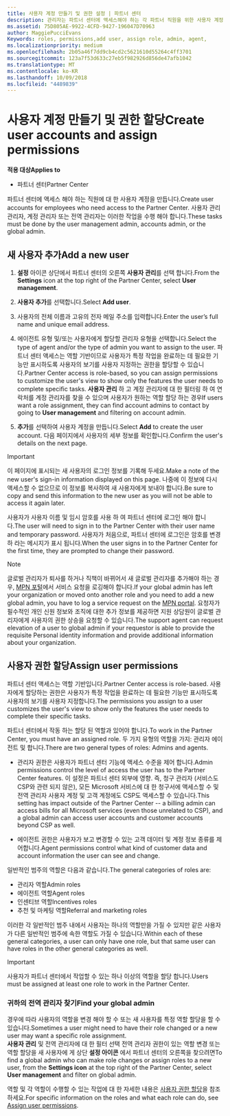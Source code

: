 ```yaml
---
title: 사용자 계정 만들기 및 권한 설정 | 파트너 센터
description: 관리자는 파트너 센터에 액세스해야 하는 각 파트너 직원을 위한 사용자 계정을 만듭니다.
ms.assetid: 75D805AE-9922-4CFD-9427-196047D70963
author: MaggiePucciEvans
Keywords: roles, permissions,add user, assign role, admin, agent,
ms.localizationpriority: medium
ms.openlocfilehash: 2b05a46f7dd9cb4cd2c5621610d55264c4ff3701
ms.sourcegitcommit: 123a7f53d633c27eb5f982926d856de47afb1042
ms.translationtype: MT
ms.contentlocale: ko-KR
ms.lasthandoff: 10/09/2018
ms.locfileid: "4489839"
---
```

# <a name="create-user-accounts-and-assign-permissions"></a><span data-ttu-id="876a1-103">사용자 계정 만들기 및 권한 할당</span><span class="sxs-lookup"><span data-stu-id="876a1-103">Create user accounts and assign permissions</span></span>

**<span data-ttu-id="876a1-104">적용 대상</span><span class="sxs-lookup"><span data-stu-id="876a1-104">Applies to</span></span>**

-  <span data-ttu-id="876a1-105">파트너 센터</span><span class="sxs-lookup"><span data-stu-id="876a1-105">Partner Center</span></span>

<span data-ttu-id="876a1-106">파트너 센터에 액세스 해야 하는 직원에 대 한 사용자 계정을 만듭니다.</span><span class="sxs-lookup"><span data-stu-id="876a1-106">Create user accounts for employees who need access to the Partner Center.</span></span> <span data-ttu-id="876a1-107">사용자 관리 관리자, 계정 관리자 또는 전역 관리자는 이러한 작업을 수행 해야 합니다.</span><span class="sxs-lookup"><span data-stu-id="876a1-107">These tasks must be done by the user management admin, accounts admin, or the global admin.</span></span> 


## <a name="add-a-new-user"></a><span data-ttu-id="876a1-108">새 사용자 추가</span><span class="sxs-lookup"><span data-stu-id="876a1-108">Add a new user</span></span>

1. <span data-ttu-id="876a1-109">**설정** 아이콘 상단에서 파트너 센터의 오른쪽 **사용자 관리**를 선택 합니다.</span><span class="sxs-lookup"><span data-stu-id="876a1-109">From the **Settings** icon at the top right of the Partner Center, select **User management**.</span></span>

2.  <span data-ttu-id="876a1-110">**사용자 추가**를 선택합니다.</span><span class="sxs-lookup"><span data-stu-id="876a1-110">Select **Add user**.</span></span>

3.  <span data-ttu-id="876a1-111">사용자의 전체 이름과 고유의 전자 메일 주소를 입력합니다.</span><span class="sxs-lookup"><span data-stu-id="876a1-111">Enter the user’s full name and unique email address.</span></span>

4.  <span data-ttu-id="876a1-112">에이전트 유형 및/또는 사용자에게 할당할 관리자 유형을 선택합니다.</span><span class="sxs-lookup"><span data-stu-id="876a1-112">Select the type of agent and/or the type of admin you want to assign to the user.</span></span> <span data-ttu-id="876a1-113">파트너 센터 액세스는 역할 기반이므로 사용자가 특정 작업을 완료하는 데 필요한 기능만 표시하도록 사용자의 보기를 사용자 지정하는 권한을 할당할 수 있습니다.</span><span class="sxs-lookup"><span data-stu-id="876a1-113">Partner Center access is role-based, so you can assign permissions to customize the user's view to show only the features the user needs to complete specific tasks.</span></span>  <span data-ttu-id="876a1-114">**사용자 관리** 하 고 계정 관리자에 대 한 필터링 하 여 연락처를 계정 관리자를 찾을 수 있으며 사용자가 원하는 역할 할당 하는 경우</span><span class="sxs-lookup"><span data-stu-id="876a1-114">If users want a role assignment, they can find account admins to contact by going to **User management** and filtering on account admin.</span></span>

5.  <span data-ttu-id="876a1-115">**추가**를 선택하여 사용자 계정을 만듭니다.</span><span class="sxs-lookup"><span data-stu-id="876a1-115">Select **Add** to create the user account.</span></span> <span data-ttu-id="876a1-116">다음 페이지에서 사용자의 세부 정보를 확인합니다.</span><span class="sxs-lookup"><span data-stu-id="876a1-116">Confirm the user's details on the next page.</span></span>

> [!IMPORTANT]  
> <span data-ttu-id="876a1-117">이 페이지에 표시되는 새 사용자의 로그인 정보를 기록해 두세요.</span><span class="sxs-lookup"><span data-stu-id="876a1-117">Make a note of the new user's sign-in information displayed on this page.</span></span> <span data-ttu-id="876a1-118">나중에 이 정보에 다시 액세스할 수 없으므로 이 정보를 복사하여 새 사용자에게 보내야 합니다.</span><span class="sxs-lookup"><span data-stu-id="876a1-118">Be sure to copy and send this information to the new user as you will not be able to access it again later.</span></span> 

<span data-ttu-id="876a1-119">사용자가 사용자 이름 및 임시 암호를 사용 하 여 파트너 센터에 로그인 해야 합니다.</span><span class="sxs-lookup"><span data-stu-id="876a1-119">The user will need to sign in to the Partner Center with their user name and temporary password.</span></span> <span data-ttu-id="876a1-120">사용자가 처음으로, 파트너 센터에 로그인은 암호를 변경 하 라는 메시지가 표시 됩니다.</span><span class="sxs-lookup"><span data-stu-id="876a1-120">When the user signs in to the Partner Center for the first time, they are prompted to change their password.</span></span> 

> [!NOTE]  
>  <span data-ttu-id="876a1-121">글로벌 관리자가 퇴사를 하거나 직책이 바뀌어서 새 글로벌 관리자를 추가해야 하는 경우, [MPN 포털](https://partner.microsoft.com/support)에서 서비스 요청을 로깅해야 합니다.</span><span class="sxs-lookup"><span data-stu-id="876a1-121">If your global admin has left your organization or moved onto another role and you need to add a new global admin, you have to log a service request on the [MPN portal](https://partner.microsoft.com/support).</span></span> <span data-ttu-id="876a1-122">요청자가 필수적인 개인 신원 정보와 조직에 대한 추가 정보를 제공하면 지원 상담원이 글로벌 관리자에게 사용자의 권한 상승을 요청할 수 있습니다.</span><span class="sxs-lookup"><span data-stu-id="876a1-122">The support agent can request elevation of a user to global admin if your requestor is able to provide the requisite Personal identity information and provide additional information about your organization.</span></span>

## <a name="assign-user-permissions"></a><span data-ttu-id="876a1-123">사용자 권한 할당</span><span class="sxs-lookup"><span data-stu-id="876a1-123">Assign user permissions</span></span>

<span data-ttu-id="876a1-124">파트너 센터 액세스는 역할 기반입니다.</span><span class="sxs-lookup"><span data-stu-id="876a1-124">Partner Center access is role-based.</span></span> <span data-ttu-id="876a1-125">사용자에게 할당하는 권한은 사용자가 특정 작업을 완료하는 데 필요한 기능만 표시하도록 사용자의 보기를 사용자 지정합니다.</span><span class="sxs-lookup"><span data-stu-id="876a1-125">The permissions you assign to a user customizes the user's view to show only the features the user needs to complete their specific tasks.</span></span> 

<span data-ttu-id="876a1-126">파트너 센터에서 작동 하는 할당 된 역할과 있어야 합니다.</span><span class="sxs-lookup"><span data-stu-id="876a1-126">To work in the Partner Center, you must have an assigned role.</span></span>  <span data-ttu-id="876a1-127">두 가지 유형의 역할을 가지: 관리자 에이전트 및 합니다.</span><span class="sxs-lookup"><span data-stu-id="876a1-127">There are two general types of roles: Admins and agents.</span></span>

- <span data-ttu-id="876a1-128">관리자 권한은 사용자가 파트너 센터 기능에 액세스 수준을 제어 합니다.</span><span class="sxs-lookup"><span data-stu-id="876a1-128">Admin permissions control the level of access the user has to the Partner Center features.</span></span> <span data-ttu-id="876a1-129">이 설정은 파트너 센터 외부에 영향. 즉, 청구 관리자 (서비스도 CSP와 관련 되지 않은), 모든 Microsoft 서비스에 대 한 청구서에 액세스할 수 및 전역 관리자 사용자 계정 및 고객 계정에도 CSP도 액세스할 수 있습니다.</span><span class="sxs-lookup"><span data-stu-id="876a1-129">This setting has impact outside of the Partner Center -- a billing admin can access bills for all Microsoft services (even those unrelated to CSP), and a global admin can access user accounts and customer accounts beyond CSP as well.</span></span>

- <span data-ttu-id="876a1-130">에이전트 권한은 사용자가 보고 변경할 수 있는 고객 데이터 및 계정 정보 종류를 제어합니다.</span><span class="sxs-lookup"><span data-stu-id="876a1-130">Agent permissions control what kind of customer data and account information the user can see and change.</span></span>
    
<span data-ttu-id="876a1-131">일반적인 범주의 역할은 다음과 같습니다.</span><span class="sxs-lookup"><span data-stu-id="876a1-131">The general categories of roles are:</span></span> 
- <span data-ttu-id="876a1-132">관리자 역할</span><span class="sxs-lookup"><span data-stu-id="876a1-132">Admin roles</span></span>
- <span data-ttu-id="876a1-133">에이전트 역할</span><span class="sxs-lookup"><span data-stu-id="876a1-133">Agent roles</span></span>
- <span data-ttu-id="876a1-134">인센티브 역할</span><span class="sxs-lookup"><span data-stu-id="876a1-134">Incentives roles</span></span>
- <span data-ttu-id="876a1-135">추천 및 마케팅 역할</span><span class="sxs-lookup"><span data-stu-id="876a1-135">Referral and marketing roles</span></span>


<span data-ttu-id="876a1-136">이러한 각 일반적인 범주 내에서 사용자는 하나의 역할만을 가질 수 있지만 같은 사용자가 다른 일반적인 범주에 속한 역할도 가질 수 있습니다.</span><span class="sxs-lookup"><span data-stu-id="876a1-136">Within each of these general categories, a user can only have one role, but that same user can have roles in the other general categories as well.</span></span> 

>[!Important]
><span data-ttu-id="876a1-137">사용자가 파트너 센터에서 작업할 수 있는 하나 이상의 역할을 할당 합니다.</span><span class="sxs-lookup"><span data-stu-id="876a1-137">Users must be assigned at least one role to work in the Partner Center.</span></span>


### <a name="find-your-global-admin"></a><span data-ttu-id="876a1-138">귀하의 전역 관리자 찾기</span><span class="sxs-lookup"><span data-stu-id="876a1-138">Find your global admin</span></span>

<span data-ttu-id="876a1-139">경우에 따라 사용자의 역할을 변경 해야 할 수 또는 새 사용자를 특정 역할 할당을 할 수 있습니다.</span><span class="sxs-lookup"><span data-stu-id="876a1-139">Sometimes a user might need to have their role changed or a new user may want a specific role assignment.</span></span>  
<span data-ttu-id="876a1-140">**사용자 관리** 및 전역 관리자에 대 한 필터 선택 전역 관리자 권한이 있는 역할 변경 또는 역할 할당을 새 사용자에 게 상단 **설정 아이콘** 에서 파트너 센터의 오른쪽을 찾으려면</span><span class="sxs-lookup"><span data-stu-id="876a1-140">To find a global admin who can make role changes or assign roles to a new user, from the **Settings icon** at the top right of the Partner Center, select **User management** and filter on global admin.</span></span> 

<span data-ttu-id="876a1-141">역할 및 각 역할이 수행할 수 있는 작업에 대 한 자세한 내용은 [사용자 권한 할당](permissions-overview.md)을 참조 하세요.</span><span class="sxs-lookup"><span data-stu-id="876a1-141">For specific information on the roles and what each role can do, see [Assign user permissions](permissions-overview.md).</span></span>





